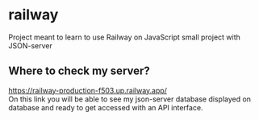 # railway
Project meant to learn to use Railway on JavaScript small project with JSON-server

## Where to check my server? 
https://railway-production-f503.up.railway.app/ <br>
On this link you will be able to see my json-server database displayed on database and ready to get accessed with an API interface.
